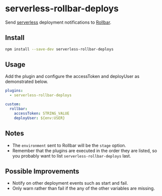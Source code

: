 # serverless-rollbar-deploys

Send [serverless](https://serverless.com) deployment notifications to [Rollbar](http://rollbar.com).

## Install

```bash
npm install --save-dev serverless-rollbar-deploys
```

## Usage

Add the plugin and configure the accessToken and deployUser as demonstrated below.

```yaml
plugins:
  - serverless-rollbar-deploys

custom:
  rollbar:
    accessToken: STRING_VALUE
    deployUser: ${env:USER}
```

## Notes

* The `environment` sent to Rollbar will be the `stage` option.
* Remember that the plugins are executed in the order they are listed, so you probably want to list `serverless-rollbar-deploys` last.

## Possible Improvements

* Notify on other deployment events such as start and fail.
* Only warn rather than fail if the any of the other variables are missing.
